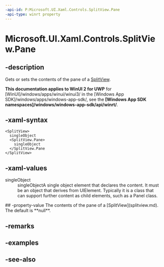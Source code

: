 ```yaml
---
-api-id: P:Microsoft.UI.Xaml.Controls.SplitView.Pane
-api-type: winrt property
---
```


<!-- Property syntax
public Windows.UI.Xaml.UIElement Pane { get;  set; }
-->

# Microsoft.UI.Xaml.Controls.SplitView.Pane

## -description
Gets or sets the contents of the pane of a [SplitView](splitview.md).

**This documentation applies to WinUI 2 for UWP** for [WinUI]/windows/apps/winui/winui3/ in the [Windows App SDK]/windows/apps/windows-app-sdk/, see the **[Windows App SDK namespaces]/windows/windows-app-sdk/api/winrt/**.

## -xaml-syntax
```xaml
<SplitView>
  singleObject
  <SplitView.Pane>
    singleObject
  </SplitView.Pane
</SplitView>

```


## -xaml-values
<dl><dt>singleObject</dt><dd>singleObjectA single object element that declares the content. It must be an object that derives from UIElement. Typically it is a class that can support further content as child elements, such as a Panel class.</dd>
</dl>
## -property-value
The contents of the pane of a [SplitView](splitview.md). The default is **null**.

## -remarks

## -examples

## -see-also
